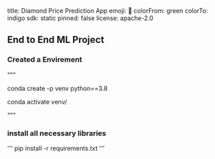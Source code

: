 title: Diamond Price Prediction App
emoji: 🐨
colorFrom: green
colorTo: indigo
sdk: static
pinned: false
license: apache-2.0





## End to End ML Project

### Created a Envirement
"""

conda create -p venv python==3.8

conda activate venv/

"""
### install all necessary libraries
'''
pip install -r requirements.txt
'''
